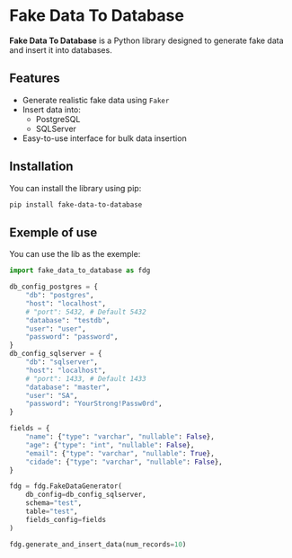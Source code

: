 # Fake Data To Database

**Fake Data To Database** is a Python library designed to generate fake data and insert it into databases.

## Features
- Generate realistic fake data using `Faker`
- Insert data into:
  - PostgreSQL
  - SQLServer
- Easy-to-use interface for bulk data insertion

## Installation

You can install the library using pip:

```bash
pip install fake-data-to-database
```

## Exemple of use
You can use the lib as the exemple:

```python
import fake_data_to_database as fdg

db_config_postgres = {
    "db": "postgres",
    "host": "localhost",
    # "port": 5432, # Default 5432
    "database": "testdb",
    "user": "user",
    "password": "password",
}
db_config_sqlserver = {
    "db": "sqlserver",
    "host": "localhost",
    # "port": 1433, # Default 1433
    "database": "master",
    "user": "SA",
    "password": "YourStrong!Passw0rd",
}

fields = {
    "name": {"type": "varchar", "nullable": False},
    "age": {"type": "int", "nullable": False},
    "email": {"type": "varchar", "nullable": True},
    "cidade": {"type": "varchar", "nullable": False},
}

fdg = fdg.FakeDataGenerator(
    db_config=db_config_sqlserver,
    schema="test",
    table="test",
    fields_config=fields
)

fdg.generate_and_insert_data(num_records=10)

```
